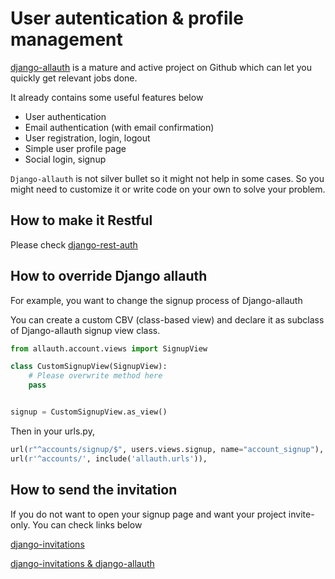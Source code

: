 # User autentication & profile management

[django-allauth](https://github.com/pennersr/django-allauth) is a mature and active project on Github which can let you quickly get relevant jobs done.

It already contains some useful features below

* User authentication
* Email authentication (with email confirmation)
* User registration, login, logout
* Simple user profile page
* Social login, signup

`Django-allauth` is not silver bullet so it might not help in some cases. So you might need to customize it or write code on your own to solve your problem.

## How to make it Restful

Please check [django-rest-auth](https://github.com/Tivix/django-rest-auth)

## How to override Django allauth

For example, you want to change the signup process of Django-allauth

You can create a custom CBV (class-based view) and declare it as subclass of Django-allauth signup view class.

```python
from allauth.account.views import SignupView

class CustomSignupView(SignupView):
    # Please overwrite method here
    pass


signup = CustomSignupView.as_view()
```

Then in your urls.py, 

```python
url(r"^accounts/signup/$", users.views.signup, name="account_signup"),
url(r'^accounts/', include('allauth.urls')),
```

## How to send the invitation

If you do not want to open your signup page and want your project invite-only. You can check links below

[django-invitations](https://github.com/bee-keeper/django-invitations)

[django-invitations & django-allauth](https://gist.github.com/nsomaru/53d0caf0981b56d57d77649b29c8cd1d)


